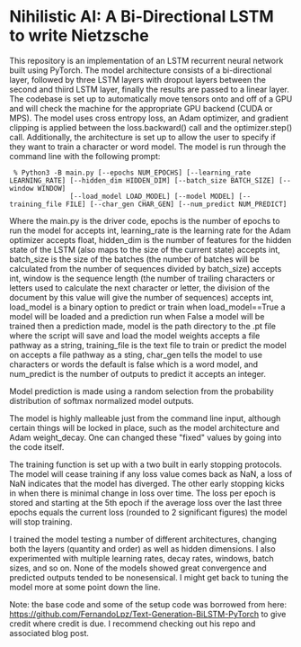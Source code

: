 # Nihilistic AI: A Bi-Directional LSTM to write Nietzsche

This repository is an implementation of an LSTM recurrent neural network built using PyTorch. The model architecture consists of a bi-directional layer, followed by three LSTM layers with dropout layers between the second and thiird LSTM layer, finally the results are passed to a linear layer. The codebase is set up to automatically move tensors onto and off of a GPU and will check the machine for the appropriate GPU backend (CUDA or MPS). The model uses cross entropy loss, an Adam optimizer, and gradient clipping is applied between the loss.backward() call and the optimizer.step() call. Additionally, the architecture is set up to allow the user to specify if they want to train a character or word model. The model is run through the command line with the following prompt:
```
 % Python3 -B main.py [--epochs NUM_EPOCHS] [--learning_rate LEARNING_RATE] [--hidden_dim HIDDEN_DIM] [--batch_size BATCH_SIZE] [--window WINDOW]
               [--load_model LOAD_MODEL] [--model MODEL] [--training_file FILE] [--char_gen CHAR_GEN] [--num_predict NUM_PREDICT]
```
Where the main.py is the driver code, epochs is the number of epochs to run the model for accepts int, learning_rate is the learning rate for the Adam optimizer accepts float, hidden_dim is the number of features for the hidden state of the LSTM (also maps to the size of the current state) accepts int, batch_size is the size of the batches (the number of batches will be calculated from the number of sequences divided by batch_size) accepts int, window is the sequence length (the number of trailing characters or letters used to calculate the next character or letter, the division of the document by this value will give the number of sequences) accepts int, load_model is a binary option to predict or train when load_model==True a model will be loaded and a prediction run when False a model will be trained then a prediction made, model is the path directory to the .pt file where the script will save and load the model weights accepts a file pathway as a string, training_file is the text file to train or predict the model on accepts a file pathway as a sting, char_gen tells the model to use characters or words the default is false which is a word model, and num_predict is the number of outputs to predict it accepts an integer.

Model prediction is made using a random selection from the probability distribution of softmax normalized model outputs.

The model is highly malleable just from the command line input, although certain things will be locked in place, such as the model architecture and Adam weight_decay. One can changed these "fixed" values by going into the code itself.

The training function is set up with a two built in early stopping protocols. The model will cease training if any loss value comes back as NaN, a loss of NaN indicates that the model has diverged. The other early stopping kicks in when there is minimal change in loss over time. The loss per epoch is stored and starting at the 5th epoch if the average loss over the last three epochs equals the current loss (rounded to 2 significant figures) the model will stop training.

I trained the model testing a number of different architectures, changing both the layers (quantity and order) as well as hidden dimensions. I also experimented with multiple learning rates, decay rates, windows, batch sizes, and so on. None of the models showed great convergence and predicted outputs tended to be nonesensical. I might get back to tuning the model more at some point down the line.

Note: the base code and some of the setup code was borrowed from here: https://github.com/FernandoLpz/Text-Generation-BiLSTM-PyTorch to give credit where credit is due. I recommend checking out his repo and associated blog post.
